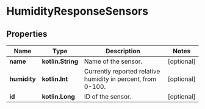 
# HumidityResponseSensors

## Properties
Name | Type | Description | Notes
------------ | ------------- | ------------- | -------------
**name** | **kotlin.String** | Name of the sensor. |  [optional]
**humidity** | **kotlin.Int** | Currently reported relative humidity in percent, from 0-100. |  [optional]
**id** | **kotlin.Long** | ID of the sensor. |  [optional]



